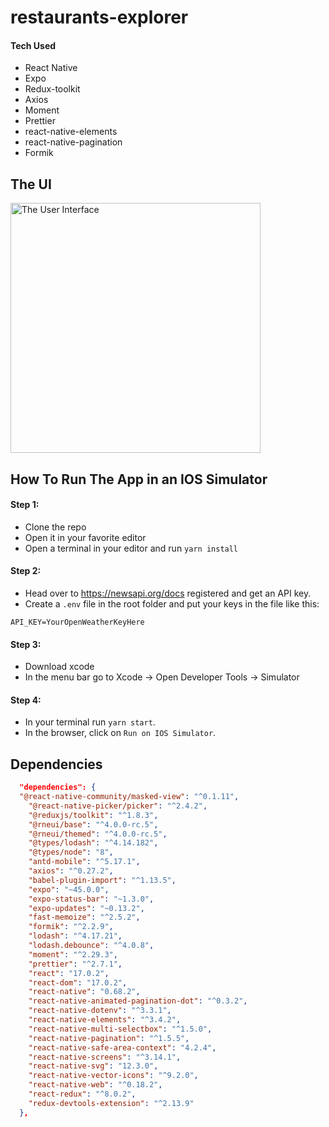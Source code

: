 # restaurants-explorer

#### Tech Used

- React Native
-  Expo
-  Redux-toolkit
-  Axios
-  Moment
-  Prettier
-  react-native-elements
-  react-native-pagination
-  Formik

## The UI


<img src="https://user-images.githubusercontent.com/88689773/177746511-191a0c8c-0dbd-4627-9592-426698095bbe.png" alt="The User Interface" width="400"/>


## How To Run The App in an IOS Simulator

#### Step 1: 
- Clone the repo
- Open it in your favorite editor
- Open a terminal in your editor and run `yarn install`

#### Step 2: 
- Head over to https://newsapi.org/docs  registered and get an API key.
- Create a `.env` file in the root folder and put your keys in the file like this: 

```
API_KEY=YourOpenWeatherKeyHere
```

#### Step 3:

- Download xcode 
- In the menu bar go to Xcode -> Open Developer Tools -> Simulator

#### Step 4: 

- In your terminal run `yarn start`. 
- In the browser, click on `Run on IOS Simulator`.

## Dependencies 

```json
  "dependencies": {
  "@react-native-community/masked-view": "^0.1.11",
    "@react-native-picker/picker": "^2.4.2",
    "@reduxjs/toolkit": "^1.8.3",
    "@rneui/base": "^4.0.0-rc.5",
    "@rneui/themed": "^4.0.0-rc.5",
    "@types/lodash": "^4.14.182",
    "@types/node": "8",
    "antd-mobile": "^5.17.1",
    "axios": "^0.27.2",
    "babel-plugin-import": "^1.13.5",
    "expo": "~45.0.0",
    "expo-status-bar": "~1.3.0",
    "expo-updates": "~0.13.2",
    "fast-memoize": "^2.5.2",
    "formik": "^2.2.9",
    "lodash": "^4.17.21",
    "lodash.debounce": "^4.0.8",
    "moment": "^2.29.3",
    "prettier": "^2.7.1",
    "react": "17.0.2",
    "react-dom": "17.0.2",
    "react-native": "0.68.2",
    "react-native-animated-pagination-dot": "^0.3.2",
    "react-native-dotenv": "^3.3.1",
    "react-native-elements": "^3.4.2",
    "react-native-multi-selectbox": "^1.5.0",
    "react-native-pagination": "^1.5.5",
    "react-native-safe-area-context": "4.2.4",
    "react-native-screens": "^3.14.1",
    "react-native-svg": "12.3.0",
    "react-native-vector-icons": "^9.2.0",
    "react-native-web": "^0.18.2",
    "react-redux": "^8.0.2",
    "redux-devtools-extension": "^2.13.9"
  },
  
  ```
